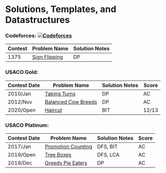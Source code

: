 # Solutions, Templates, and Datastructures

### Codeforces: [![Codeforces][codeforces-badge]][codeforces-link]

[codeforces-badge]: https://img.shields.io/badge/codeforces-dongliu0426-blue?logo=codeforces
[codeforces-link]: https://codeforces.com/profile/dongliu0426

| Contest | Problem Name | Solution Notes
| -------------- | ------------ | -------------- |
| 1375 | [Sign Flipping](Codeforces/1375A-Sign-Flipping.cpp) | DP |

### USACO Gold:
| Contest Date | Problem Name | Solution Notes | Score |
| -------------- | ------------ | -------------- | -------------- |
| 2010/Jan | [Taking Turns](USACO/Gold/2010-Jan-hayturn.cpp) | DP | AC |
| 2012/Nov | [Balanced Cow Breeds](USACO/Gold/2012-Nov-bbreeds.cpp) | DP | AC |
| 2020/Open | [Haircut](USACO/Gold/2020-Open-haircut.cpp) | BIT | 12/13 |

### USACO Platinum:

| Contest Date | Problem Name | Solution Notes | Score |
| -------------- | ------------ | -------------- | -------------- |
| 2017/Jan | [Promotion Counting](USACO/Platinum/2017-Jan-promote.cpp) | DFS, BIT | AC |
| 2019/Open | [Tree Boxes](USACO/Platinum/2019-Open-treeboxes.cpp) | DFS, LCA | AC |
| 2019/Dec | [Greedy Pie Eaters](USACO/Platinum/2019-Dec-pieaters.cpp) | DP | AC |

